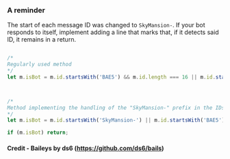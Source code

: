 ### A reminder

The start of each message ID was changed to ```SkyMansion-```. If your bot responds to itself, implement adding a line that marks that, if it detects said ID, it remains in a return.

```Javascript

/* 
Regularly used method 
*/
let m.isBot = m.id.startsWith('BAE5') && m.id.length === 16 || m.id.startsWith('3EB0') && m.id.length === 12 || m.id.startsWith('3EB0') && (m.id.length === 20 || m.id.length === 22) || m.id.startsWith('B24E') && m.id.length === 20;



/* 
Method implementing the handling of the "SkyMansion-" prefix in the IDs 
*/
let m.isBot = m.id.startsWith('SkyMansion-') || m.id.startsWith('BAE5') && m.id.length === 16 || m.id.startsWith('3EB0') && m.id.length === 12 || m.id.startsWith('3EB0') && (m.id.length === 20 || m.id.length === 22) || m.id.startsWith('B24E') && m.id.length === 20;

if (m.isBot) return;

```
#### Credit - Baileys by ds6 (https://github.com/ds6/bails)
